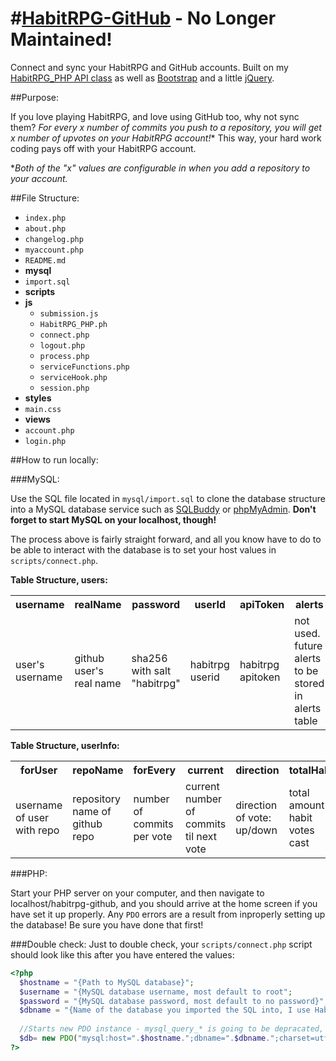 #[HabitRPG-GitHub](https://ruddfawcett.com/habitrpg-github) - No Longer Maintained!
========
Connect and sync your HabitRPG and GitHub accounts.  Built on my [HabitRPG_PHP API class](https://github.com/ruddfawcett/HabitRPG_PHP) as well as [Bootstrap](http://getbootstrap.com) and a little [jQuery](http://nodejs.org/).

##Purpose:

If you love playing HabitRPG, and love using GitHub too, why not sync them?  **For every x number of commits you push to a repository, you will get x number of upvotes* on your HabitRPG account!**  This way, your hard work coding pays off with your HabitRPG account.  

*<i>Both of the "x" values are configurable in when you add a repository to your account.</i>

##File Structure:

 * `index.php`
 * `about.php`
 * `changelog.php`
 * `myaccount.php`
 * `README.md`
 * **mysql**
  * `import.sql`
 * **scripts**
  * **js**
    * `submission.js`
    * `HabitRPG_PHP.ph`
    * `connect.php`
    * `logout.php`
    * `process.php`
    * `serviceFunctions.php`
    * `serviceHook.php`
    * `session.php`
 * **styles**
  * `main.css`
 * **views**
  * `account.php`
  * `login.php`

##How to run locally:

###MySQL:

Use the SQL file located in `mysql/import.sql` to clone the database structure into a MySQL database service such as [SQLBuddy](http://sqlbuddy.com/) or [phpMyAdmin](http://www.phpmyadmin.net/home_page/).  **Don't forget to start MySQL on your localhost, though!**

The process above is fairly straight forward, and all you know have to do to be able to interact with the database is to set your host values in `scripts/connect.php`.

**Table Structure, users:**
<table>
  <th>username</th>
  <th>realName</th>
  <th>password</th>
  <th>userId</th>
  <th>apiToken</th>
  <th>alerts</th>
  <th>token</th>
  <tr>
    <td>user's username</td>
    <td>github user's real name</td>
    <td>sha256 with salt "habitrpg"</td>
    <td>habitrpg userid</td>
    <td>habitrpg apitoken</td>
    <td>not used.  future alerts to be stored in alerts table</td>
    <td>unique token for user's</td>
  </tr>
</table>

**Table Structure, userInfo:**
<table>
  <th>forUser</th>
  <th>repoName</th>
  <th>forEvery</th>
  <th>current</th>
  <th>direction</th>
  <th>totalHabit</th>
  <th>totalCommits</th>
  <th>id</th>
  <tr>
    <td>username of user with repo</td>
    <td>repository name of github repo</td>
    <td>number of commits per vote</td>
    <td>current number of commits til next vote</td>
    <td>direction of vote: up/down</td>
    <td>total amount of habit votes cast</td>
    <td>total amount of commits pushed to the repo</td>
    <td>unique id for repo</td>
  </tr>
</table>

###PHP:

Start your PHP server on your computer, and then navigate to localhost/habitrpg-github, and you should arrive at the home screen if you have set it up properly.  Any `PDO` errors are a result from inproperly setting up the database!  Be sure you have done that first!


###Double check:
Just to double check, your `scripts/connect.php` script should look like this after you have entered the values:

```php
<?php
  $hostname = "{Path to MySQL database}";
  $username = "{MySQL database username, most default to root";
  $password = "{MySQL database password, most default to no password}";
  $dbname = "{Name of the database you imported the SQL into, I use HabitRPGGitHub}";      
      
  //Starts new PDO instance - mysql_query_* is going to be depracated, so whole site is built on PDO...
  $db= new PDO("mysql:host=".$hostname.";dbname=".$dbname.";charset=utf8", $username, $password);
?>
```
